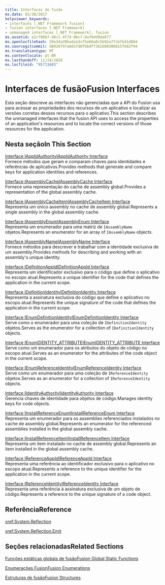 ```yaml
---
title: Interfaces de fusão
ms.date: 03/30/2017
helpviewer_keywords:
- interfaces [.NET Framework fusion]
- fusion interfaces [.NET Framework]
- unmanaged interfaces [.NET Framework], fusion
ms.assetid: e2cf98b7-40c1-4f74-86c7-8a76dd9da677
ms.openlocfilehash: 59e34a39bada1dcf5e66a0c5b92a7fcbfb41d884
ms.sourcegitcommit: d8020797a6657d0fbbdff362b80300815f682f94
ms.translationtype: MT
ms.contentlocale: pt-BR
ms.lasthandoff: 11/24/2020
ms.locfileid: "95711683"
---
```

# <a name="fusion-interfaces"></a><span data-ttu-id="af962-102">Interfaces de fusão</span><span class="sxs-lookup"><span data-stu-id="af962-102">Fusion Interfaces</span></span>

<span data-ttu-id="af962-103">Esta seção descreve as interfaces não gerenciadas que a API do Fusion usa para acessar as propriedades dos recursos de um aplicativo e localizar as versões corretas desses recursos para o aplicativo.</span><span class="sxs-lookup"><span data-stu-id="af962-103">This section describes the unmanaged interfaces that the fusion API uses to access the properties of an application's resources and to locate the correct versions of those resources for the application.</span></span>  
  
## <a name="in-this-section"></a><span data-ttu-id="af962-104">Nesta seção</span><span class="sxs-lookup"><span data-stu-id="af962-104">In This Section</span></span>  

 [<span data-ttu-id="af962-105">Interface IAppIdAuthority</span><span class="sxs-lookup"><span data-stu-id="af962-105">IAppIdAuthority Interface</span></span>](iappidauthority-interface.md)  
 <span data-ttu-id="af962-106">Fornece métodos que geram e comparam chaves para identidades e referências de aplicativos.</span><span class="sxs-lookup"><span data-stu-id="af962-106">Provides methods that generate and compare keys for application identities and references.</span></span>  
  
 [<span data-ttu-id="af962-107">Interface IAssemblyCache</span><span class="sxs-lookup"><span data-stu-id="af962-107">IAssemblyCache Interface</span></span>](iassemblycache-interface.md)  
 <span data-ttu-id="af962-108">Fornece uma representação do cache de assembly global.</span><span class="sxs-lookup"><span data-stu-id="af962-108">Provides a representation of the global assembly cache.</span></span>  
  
 [<span data-ttu-id="af962-109">Interface IAssemblyCacheItem</span><span class="sxs-lookup"><span data-stu-id="af962-109">IAssemblyCacheItem Interface</span></span>](iassemblycacheitem-interface.md)  
 <span data-ttu-id="af962-110">Representa um único assembly no cache de assembly global.</span><span class="sxs-lookup"><span data-stu-id="af962-110">Represents a single assembly in the global assembly cache.</span></span>  
  
 [<span data-ttu-id="af962-111">Interface IAssemblyEnum</span><span class="sxs-lookup"><span data-stu-id="af962-111">IAssemblyEnum Interface</span></span>](iassemblyenum-interface.md)  
 <span data-ttu-id="af962-112">Representa um enumerador para uma matriz de `IAssemblyName` objetos.</span><span class="sxs-lookup"><span data-stu-id="af962-112">Represents an enumerator for an array of `IAssemblyName` objects.</span></span>  
  
 [<span data-ttu-id="af962-113">Interface IAssemblyName</span><span class="sxs-lookup"><span data-stu-id="af962-113">IAssemblyName Interface</span></span>](iassemblyname-interface.md)  
 <span data-ttu-id="af962-114">Fornece métodos para descrever e trabalhar com a identidade exclusiva de um assembly.</span><span class="sxs-lookup"><span data-stu-id="af962-114">Provides methods for describing and working with an assembly's unique identity.</span></span>  
  
 [<span data-ttu-id="af962-115">Interface IDefinitionAppId</span><span class="sxs-lookup"><span data-stu-id="af962-115">IDefinitionAppId Interface</span></span>](idefinitionappid-interface.md)  
 <span data-ttu-id="af962-116">Representa um identificador exclusivo para o código que define o aplicativo no escopo atual.</span><span class="sxs-lookup"><span data-stu-id="af962-116">Represents a unique identifier for the code that defines the application in the current scope.</span></span>  
  
 [<span data-ttu-id="af962-117">Interface IDefinitionIdentity</span><span class="sxs-lookup"><span data-stu-id="af962-117">IDefinitionIdentity Interface</span></span>](idefinitionidentity-interface.md)  
 <span data-ttu-id="af962-118">Representa a assinatura exclusiva do código que define o aplicativo no escopo atual.</span><span class="sxs-lookup"><span data-stu-id="af962-118">Represents the unique signature of the code that defines the application in the current scope.</span></span>  
  
 [<span data-ttu-id="af962-119">Interface IEnumDefinitionIdentity</span><span class="sxs-lookup"><span data-stu-id="af962-119">IEnumDefinitionIdentity Interface</span></span>](ienumdefinitionidentity-interface.md)  
 <span data-ttu-id="af962-120">Serve como o enumerador para uma coleção de `IDefinitionIdentity` objetos.</span><span class="sxs-lookup"><span data-stu-id="af962-120">Serves as the enumerator for a collection of `IDefinitionIdentity` objects.</span></span>  
  
 [<span data-ttu-id="af962-121">Interface IEnumIDENTITY_ATTRIBUTE</span><span class="sxs-lookup"><span data-stu-id="af962-121">IEnumIDENTITY_ATTRIBUTE Interface</span></span>](ienumidentity-attribute-interface.md)  
 <span data-ttu-id="af962-122">Serve como um enumerador para os atributos do objeto de código no escopo atual.</span><span class="sxs-lookup"><span data-stu-id="af962-122">Serves as an enumerator for the attributes of the code object in the current scope.</span></span>  
  
 [<span data-ttu-id="af962-123">Interface IEnumReferenceIdentity</span><span class="sxs-lookup"><span data-stu-id="af962-123">IEnumReferenceIdentity Interface</span></span>](ienumreferenceidentity-interface.md)  
 <span data-ttu-id="af962-124">Serve como um enumerador para uma coleção de `IReferenceIdentity` objetos.</span><span class="sxs-lookup"><span data-stu-id="af962-124">Serves as an enumerator for a collection of `IReferenceIdentity` objects.</span></span>  
  
 [<span data-ttu-id="af962-125">Interface IIdentityAuthority</span><span class="sxs-lookup"><span data-stu-id="af962-125">IIdentityAuthority Interface</span></span>](iidentityauthority-interface.md)  
 <span data-ttu-id="af962-126">Gerencia chaves de identidade para objetos de código.</span><span class="sxs-lookup"><span data-stu-id="af962-126">Manages identity keys for code objects.</span></span>  
  
 [<span data-ttu-id="af962-127">Interface IInstallReferenceEnum</span><span class="sxs-lookup"><span data-stu-id="af962-127">IInstallReferenceEnum Interface</span></span>](iinstallreferenceenum-interface.md)  
 <span data-ttu-id="af962-128">Representa um enumerador para os assemblies referenciados instalados no cache de assembly global.</span><span class="sxs-lookup"><span data-stu-id="af962-128">Represents an enumerator for the referenced assemblies installed in the global assembly cache.</span></span>  
  
 [<span data-ttu-id="af962-129">Interface IInstallReferenceItem</span><span class="sxs-lookup"><span data-stu-id="af962-129">IInstallReferenceItem Interface</span></span>](iinstallreferenceitem-interface.md)  
 <span data-ttu-id="af962-130">Representa um item instalado no cache de assembly global.</span><span class="sxs-lookup"><span data-stu-id="af962-130">Represents an item installed in the global assembly cache.</span></span>  
  
 [<span data-ttu-id="af962-131">Interface IReferenceAppId</span><span class="sxs-lookup"><span data-stu-id="af962-131">IReferenceAppId Interface</span></span>](ireferenceappid-interface.md)  
 <span data-ttu-id="af962-132">Representa uma referência ao identificador exclusivo para o aplicativo no escopo atual.</span><span class="sxs-lookup"><span data-stu-id="af962-132">Represents a reference to the unique identifier for the application in the current scope.</span></span>  
  
 [<span data-ttu-id="af962-133">Interface IReferenceIdentity</span><span class="sxs-lookup"><span data-stu-id="af962-133">IReferenceIdentity Interface</span></span>](ireferenceidentity-interface.md)  
 <span data-ttu-id="af962-134">Representa uma referência à assinatura exclusiva de um objeto de código.</span><span class="sxs-lookup"><span data-stu-id="af962-134">Represents a reference to the unique signature of a code object.</span></span>  
  
## <a name="reference"></a><span data-ttu-id="af962-135">Referência</span><span class="sxs-lookup"><span data-stu-id="af962-135">Reference</span></span>  

 <xref:System.Reflection>  
  
 <xref:System.Reflection.Emit>  
  
## <a name="related-sections"></a><span data-ttu-id="af962-136">Seções relacionadas</span><span class="sxs-lookup"><span data-stu-id="af962-136">Related Sections</span></span>  

 [<span data-ttu-id="af962-137">Funções estáticas globais de fusão</span><span class="sxs-lookup"><span data-stu-id="af962-137">Fusion Global Static Functions</span></span>](fusion-global-static-functions.md)  
  
 [<span data-ttu-id="af962-138">Enumerações Fusion</span><span class="sxs-lookup"><span data-stu-id="af962-138">Fusion Enumerations</span></span>](fusion-enumerations.md)  
  
 [<span data-ttu-id="af962-139">Estruturas de fusão</span><span class="sxs-lookup"><span data-stu-id="af962-139">Fusion Structures</span></span>](fusion-structures.md)
